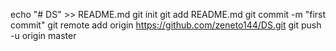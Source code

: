 echo "# DS" >> README.md
git init
git add README.md
git commit -m "first commit"
git remote add origin https://github.com/zeneto144/DS.git
git push -u origin master
